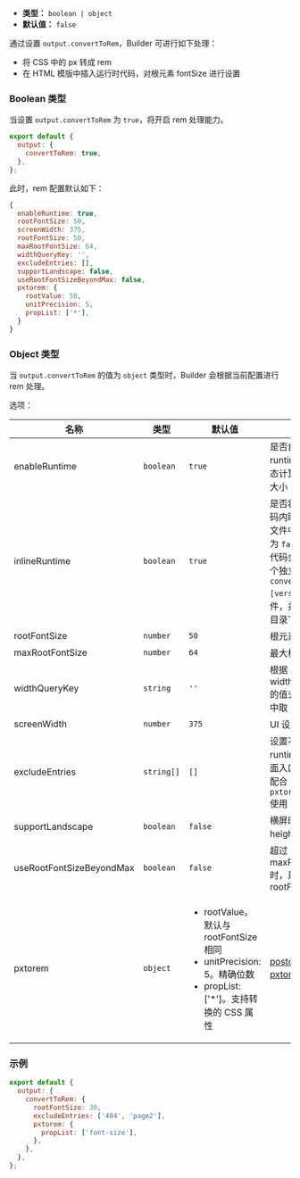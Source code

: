 - **类型：** `boolean | object`
- **默认值：** `false`

通过设置 `output.convertToRem`，Builder 可进行如下处理：

- 将 CSS 中的 px 转成 rem
- 在 HTML 模版中插入运行时代码，对根元素 fontSize 进行设置

### Boolean 类型

当设置 `output.convertToRem` 为 `true`，将开启 rem 处理能力。

```js
export default {
  output: {
    convertToRem: true,
  },
};
```

此时，rem 配置默认如下：

```js
{
  enableRuntime: true,
  rootFontSize: 50,
  screenWidth: 375,
  rootFontSize: 50,
  maxRootFontSize: 64,
  widthQueryKey: '',
  excludeEntries: [],
  supportLandscape: false,
  useRootFontSizeBeyondMax: false,
  pxtorem: {
    rootValue: 50,
    unitPrecision: 5,
    propList: ['*'],
  }
}
```

### Object 类型

当 `output.convertToRem` 的值为 `object` 类型时，Builder 会根据当前配置进行 rem 处理。

选项：

| 名称                     | 类型       | 默认值                                                                                                                                  | 描述                                                                                                                                          |
| ------------------------ | ---------- | --------------------------------------------------------------------------------------------------------------------------------------- | --------------------------------------------------------------------------------------------------------------------------------------------- |
| enableRuntime            | `boolean`  | `true`                                                                                                                                  | 是否自动生成 runtime 代码来动态计算根元素字体大小                                                                                             |
| inlineRuntime            | `boolean`  | `true`                                                                                                                                  | 是否将 runtime 代码内联到 HTML 文件中。如果设置为 `false`，运行时代码会被抽取为一个独立的 `convert-rem.[version].js` 文件，并输出到产物目录下 |
| rootFontSize             | `number`   | `50`                                                                                                                                    | 根元素字体值                                                                                                                                  |
| maxRootFontSize          | `number`   | `64`                                                                                                                                    | 最大根元素字体值                                                                                                                              |
| widthQueryKey            | `string`   | `'' `                                                                                                                                   | 根据 widthQueryKey 的值去 url query 中取 client width                                                                                         |
| screenWidth              | `number`   | `375`                                                                                                                                   | UI 设计图宽度                                                                                                                                 |
| excludeEntries           | `string[]` | `[]`                                                                                                                                    | 设置不注入 runtime 代码的页面入口，通常需要配合 `pxtorem.exclude` 使用                                                                        |
| supportLandscape         | `boolean`  | `false`                                                                                                                                 | 横屏时使用 height 计算 rem                                                                                                                    |
| useRootFontSizeBeyondMax | `boolean`  | `false`                                                                                                                                 | 超过 maxRootFontSize 时，是否使用 rootFontSize                                                                                                |
| pxtorem                  | `object`   | <ul><li>rootValue。默认与 rootFontSize 相同 </li><li>unitPrecision: 5。精确位数 </li><li>propList: ['*']。支持转换的 CSS 属性</li></ul> | [postcss-pxtorem](https://github.com/cuth/postcss-pxtorem#options) 插件属性                                                                   |

### 示例

```js
export default {
  output: {
    convertToRem: {
      rootFontSize: 30,
      excludeEntries: ['404', 'page2'],
      pxtorem: {
        propList: ['font-size'],
      },
    },
  },
};
```

